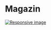# Magazin
<picture>
    <source srcset="/readme/logoM.png" media="(max-width: 768px)">
    <a href="/readme/logoM.png">
    <img src="/readme/logoM.jpg" alt="Responsive image">
    </a>
</picture>